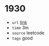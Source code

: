 # 1930
- `url` [link](https://leetcode.com/problems/unique-length-3-palindromic-subsequences/description/?envType=daily-question&envId=2023-11-14)
- `time` 3m
- `source` leetcode
- `tags` good
